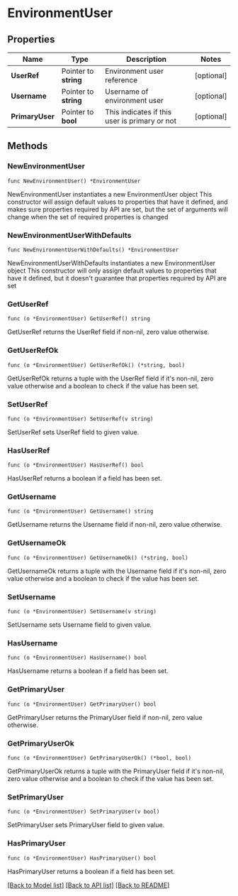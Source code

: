 # EnvironmentUser

## Properties

Name | Type | Description | Notes
------------ | ------------- | ------------- | -------------
**UserRef** | Pointer to **string** | Environment user reference | [optional] 
**Username** | Pointer to **string** | Username of environment user | [optional] 
**PrimaryUser** | Pointer to **bool** | This indicates if this user is primary or not | [optional] 

## Methods

### NewEnvironmentUser

`func NewEnvironmentUser() *EnvironmentUser`

NewEnvironmentUser instantiates a new EnvironmentUser object
This constructor will assign default values to properties that have it defined,
and makes sure properties required by API are set, but the set of arguments
will change when the set of required properties is changed

### NewEnvironmentUserWithDefaults

`func NewEnvironmentUserWithDefaults() *EnvironmentUser`

NewEnvironmentUserWithDefaults instantiates a new EnvironmentUser object
This constructor will only assign default values to properties that have it defined,
but it doesn't guarantee that properties required by API are set

### GetUserRef

`func (o *EnvironmentUser) GetUserRef() string`

GetUserRef returns the UserRef field if non-nil, zero value otherwise.

### GetUserRefOk

`func (o *EnvironmentUser) GetUserRefOk() (*string, bool)`

GetUserRefOk returns a tuple with the UserRef field if it's non-nil, zero value otherwise
and a boolean to check if the value has been set.

### SetUserRef

`func (o *EnvironmentUser) SetUserRef(v string)`

SetUserRef sets UserRef field to given value.

### HasUserRef

`func (o *EnvironmentUser) HasUserRef() bool`

HasUserRef returns a boolean if a field has been set.

### GetUsername

`func (o *EnvironmentUser) GetUsername() string`

GetUsername returns the Username field if non-nil, zero value otherwise.

### GetUsernameOk

`func (o *EnvironmentUser) GetUsernameOk() (*string, bool)`

GetUsernameOk returns a tuple with the Username field if it's non-nil, zero value otherwise
and a boolean to check if the value has been set.

### SetUsername

`func (o *EnvironmentUser) SetUsername(v string)`

SetUsername sets Username field to given value.

### HasUsername

`func (o *EnvironmentUser) HasUsername() bool`

HasUsername returns a boolean if a field has been set.

### GetPrimaryUser

`func (o *EnvironmentUser) GetPrimaryUser() bool`

GetPrimaryUser returns the PrimaryUser field if non-nil, zero value otherwise.

### GetPrimaryUserOk

`func (o *EnvironmentUser) GetPrimaryUserOk() (*bool, bool)`

GetPrimaryUserOk returns a tuple with the PrimaryUser field if it's non-nil, zero value otherwise
and a boolean to check if the value has been set.

### SetPrimaryUser

`func (o *EnvironmentUser) SetPrimaryUser(v bool)`

SetPrimaryUser sets PrimaryUser field to given value.

### HasPrimaryUser

`func (o *EnvironmentUser) HasPrimaryUser() bool`

HasPrimaryUser returns a boolean if a field has been set.


[[Back to Model list]](../README.md#documentation-for-models) [[Back to API list]](../README.md#documentation-for-api-endpoints) [[Back to README]](../README.md)


